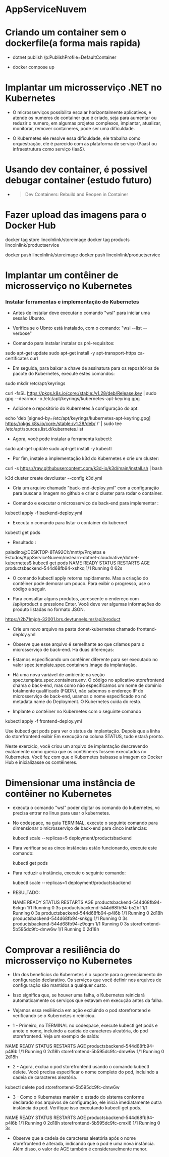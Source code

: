 # AppServiceNuvem

# Criando um container sem o dockerfile(a forma mais rapida)

 - dotnet publish /p:PublishProfile=DefaultContainer

 - docker compose up

# Implantar um microsserviço .NET no Kubernetes

 - O microsserviços possibilita escalar horizontalmente aplicativos, e atende os numeros de container que é criado, seja para aumentar ou reduzir o numero, em algumas projetos complexos, implantar, atualizar, monitorar, remover containeres, pode ser uma dificuldade.

 - O Kubernetes ele resolve essa dificuldade, ele trabalha como orquestração, ele é parecido com as plataforma de serviço (Paas) ou infraestrutura como serviço (IaaS).

# Usando dev container, é possivel debugar container (estudo futuro)

 - >Dev Containers: Rebuild and Reopen in Container

# Fazer upload das imagens para o Docker Hub

docker tag store lincolnlink/storeimage
docker tag products lincolnlink/productservice

docker push lincolnlink/storeimage
docker push lincolnlink/productservice

# Implantar um contêiner de microsserviço no Kubernetes

 ### Instalar ferramentas e implementação do Kubernetes

 - Antes de instalar deve executar o comando "wsl" para iniciar uma sessão Ubunto.
 - Verifica se o Ubnto está instalado, com o comando: "wsl --list --verbose"

 - Comando para instalar instalar os pré-requisitos:

 sudo apt-get update
 sudo apt-get install -y apt-transport-https ca-certificates curl

 - Em seguida, para baixar a chave de assinatura para os repositórios 
 de pacote do Kubernetes, execute estes comandos:

 sudo mkdir /etc/apt/keyrings

 curl -fsSL https://pkgs.k8s.io/core:/stable:/v1.28/deb/Release.key | sudo gpg --dearmor -o /etc/apt/keyrings/kubernetes-apt-keyring.gpg

 - Adicione o repositório do Kubernetes à configuração do apt:

 echo 'deb [signed-by=/etc/apt/keyrings/kubernetes-apt-keyring.gpg] https://pkgs.k8s.io/core:/stable:/v1.28/deb/ /' | sudo tee /etc/apt/sources.list.d/kubernetes.list

 - Agora, você pode instalar a ferramenta kubectl:

sudo apt-get update
sudo apt-get install -y kubectl

 - Por fim, instale a implementação k3d do Kubernetes e crie um cluster:

curl -s https://raw.githubusercontent.com/k3d-io/k3d/main/install.sh | bash

k3d cluster create devcluster --config k3d.yml


 - Cria um arquivo chamado "back-end-deploy.yml" com a configuração para buscar a imagem
no github e criar o cluster para rodar o container.

 - Comando e executar o microsserviço de back-end para implementar : 

kubectl apply -f backend-deploy.yml

 - Executa o comando para listar o container do kubernet

kubectl get pods

 - Resultado : 

paladino@DESKTOP-8TA92CI:/mnt/p/Projetos e Estudos/AppServiceNuvem/mslearn-dotnet-cloudnative/dotnet-kubernetes$ kubectl get pods
NAME                               READY   STATUS    RESTARTS   AGE
productsbackend-544d68fb94-xshkq   1/1     Running   0          62s

 - O comando kubectl apply retorna rapidamente. Mas a criação do contêiner pode demorar um pouco. Para exibir o progresso, use o código a seguir.

 - Para consultar alguns produtos, acrescente o endereço com /api/product e pressione Enter. Você deve ver algumas informações do produto listadas no formato JSON.

https://2b71mjqh-32001.brs.devtunnels.ms/api/product

 - Crie um novo arquivo na pasta donet-kubernetes chamado frontend-deploy.yml 

 - Observe que esse arquivo é semelhante ao que criamos para o microsserviço de back-end. Há duas diferenças:

 - Estamos especificando um contêiner diferente para ser executado no valor spec.template.spec.containers.image da implantação.

 - Há uma nova variável de ambiente na seção spec.template.spec.containers.env. O código no aplicativo storefrontend chama o back-end, mas como não especificamos um nome de domínio totalmente qualificado (FQDN), não sabemos o endereço IP do microsserviço de back-end, usamos o nome especificado no nó metadata.name do Deployment. O Kubernetes cuida do resto.

 - Implante o contêiner no Kubernetes com o seguinte comando

 kubectl apply -f frontend-deploy.yml

 Use kubectl get pods para ver o status da implantação. Depois que a linha do storefrontend exibir Em execução na coluna STATUS, tudo estará pronto.

 Neste exercício, você criou um arquivo de implantação descrevendo exatamente como queria que os contêineres fossem executados no Kubernetes. Você fez com que o Kubernetes baixasse a imagem do Docker Hub e inicializasse os contêineres.

 # Dimensionar uma instância de contêiner no Kubernetes

  - executa o comando "wsl" poder digitar os comando do kubernetes, vc precisa entrar no linux para usar o kubernetes.

  - No codespace, na guia TERMINAL, execute o seguinte comando para dimensionar o microsserviço de back-end para cinco instâncias:

    kubectl scale --replicas=5 deployment/productsbackend

  - Para verificar se as cinco instâncias estão funcionando, execute este comando:

    kubectl get pods

  - Para reduzir a instância, execute o seguinte comando:

    kubectl scale --replicas=1 deployment/productsbackend

  - RESULTADO:

    NAME                               READY   STATUS    RESTARTS   AGE
    productsbackend-544d68fb94-6ckqn   1/1     Running   0          3s 
    productsbackend-544d68fb94-bs2bf   1/1     Running   0          3s
    productsbackend-544d68fb94-p4l6b   1/1     Running   0          2d18h
    productsbackend-544d68fb94-snkgg   1/1     Running   0          3s
    productsbackend-544d68fb94-z9cqm   1/1     Running   0          3s
    storefrontend-5b595dc9fc-dmw6w     1/1     Running   0          2d18h 

# Comprovar a resiliência do microsserviço no Kubernetes

 - Um dos benefícios do Kubernetes é o suporte para o gerenciamento de configuração declarativo. Os serviços que você definir nos arquivos de configuração são mantidos a qualquer custo.

 - Isso significa que, se houver uma falha, o Kubernetes reiniciará automaticamente os serviços que estavam em execução antes da falha.

 - Vejamos essa resiliência em ação excluindo o pod storefrontend e verificando se o Kubernetes o reiniciou.

 - 1 - Primeiro, no TERMINAL no codespace, execute kubectl get pods e anote o nome, incluindo a cadeia de caracteres aleatória, do pod storefrontend. Veja um exemplo de saída:

 NAME                               READY   STATUS    RESTARTS   AGE
 productsbackend-544d68fb94-p4l6b   1/1     Running   0          2d18h
 storefrontend-5b595dc9fc-dmw6w     1/1     Running   0          2d18h

 - 2 - Agora, exclua o pod storefrontend usando o comando kubectl delete. Você precisa especificar o nome completo do pod, incluindo a cadeia de caracteres aleatória.

 kubectl delete pod storefrontend-5b595dc9fc-dmw6w

 - 3 - Como o Kubernetes mantém o estado do sistema conforme declarado nos arquivos de configuração, ele inicia imediatamente outra instância do pod. Verifique isso executando kubectl get pods.

 NAME                               READY   STATUS    RESTARTS   AGE
 productsbackend-544d68fb94-p4l6b   1/1     Running   0          2d18h
 storefrontend-5b595dc9fc-cmxl6     1/1     Running   0          3s

 - Observe que a cadeia de caracteres aleatória após o nome storefrontend é alterada, indicando que o pod é uma nova instância. Além disso, o valor de AGE também é consideravelmente menor.

 























 





